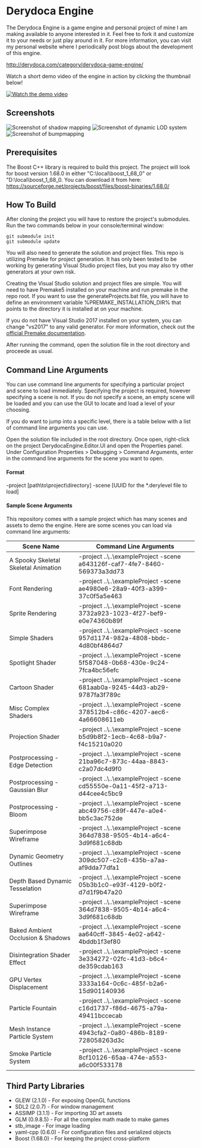 # Derydoca Engine
The Derydoca Engine is a game engine and personal project of mine I am making available to anyone interested in it. Feel free to fork it and customize it to your needs or just play around in it. For more information, you can visit my personal website where I periodically post blogs about the development of this engine.

http://derydoca.com/category/derydoca-game-engine/

Watch a short demo video of the engine in action by clicking the thumbnail below!

[![Watch the demo video](https://user-images.githubusercontent.com/3605996/53131394-8b5f9200-3521-11e9-8caa-9ff2e4ac5e88.png)](https://youtu.be/E6ZjRsHbDro)

## Screenshots
![Screenshot of shadow mapping](https://user-images.githubusercontent.com/3605996/52811539-38319f00-304a-11e9-9ce3-5e0f16788ba5.png)
![Screenshot of dynamic LOD system](https://user-images.githubusercontent.com/3605996/52811473-0caeb480-304a-11e9-9e41-8a52f4ed8b9a.png)
![Screenshot of bumpmapping](https://user-images.githubusercontent.com/3605996/52811389-ceb19080-3049-11e9-94d6-108df728787e.png)

## Prerequisites
The Boost C++ library is required to build this project. The project will look for boost version 1.68.0 in either "C:\local\boost_1_68_0" or "D:\local\boost_1_68_0. You can download it from here: https://sourceforge.net/projects/boost/files/boost-binaries/1.68.0/

## How To Build
After cloning the project you will have to restore the project's submodules. Run the two commands below in your console/terminal window:
```
git submodule init
git submodule update
```

You will also need to generate the solution and project files. This repo is utilizing Premake for project generation. It has only been tested to be working by generating Visual Studio project files, but you may also try other generators at your own risk.

Creating the Visual Studio solution and project files are simple. You will need to have Premake5 installed on your machine and run premake in the repo root. If you want to use the generateProjects.bat file, you will have to define an environment variable %PREMAKE_INSTALLATION_DIR% that points to the directory it is installed at on your machine.

If you do not have Visual Studio 2017 installed on your system, you can change "vs2017" to any valid generator. For more information, check out the [official Premake documentation](https://github.com/premake/premake-core/wiki/Using-Premake).

After running the command, open the solution file in the root directory and proceede as usual.

## Command Line Arguments
You can use command line arguments for specifying a particular project and scene to load immediately. Specifying the project is required, however specifying a scene is not. If you do not specify a scene, an empty scene will be loaded and you can use the GUI to locate and load a level of your choosing.

If you do want to jump into a specific level, there is a table below with a list of command line arguments you can use.

Open the solution file included in the root directory. Once open, right-click on the project DerydocaEngine.Editor.UI and open the Properties panel. Under Configuration Properties > Debugging > Command Arguments, enter in the command line arguments for the scene you want to open.

#### Format
-project \[path\\to\\project\\directory\] -scene \[UUID for the \*.derylevel file to load\]

#### Sample Scene Arguments
This repository comes with a sample project which has many scenes and assets to demo the engine. Here are some scenes you can load via command line arguments:

Scene Name | Command Line Arguments
-----------|-----------------------
A Spooky Skeletal Skeletal Animation | -project ..\\..\\exampleProject -scene a643126f-caf7-4fe7-8460-569373a3dd73
Font Rendering | -project ..\\..\\exampleProject -scene ae4980e6-28a9-40f3-a399-37c0f5a5e463
Sprite Rendering | -project ..\\..\\exampleProject -scene 3732a923-1023-4f27-bef9-e0e74360b89f
Simple Shaders | -project ..\\..\\exampleProject -scene 957d1174-982a-4808-bbdc-4d80bf4864d7
Spotlight Shader | -project ..\\..\\exampleProject -scene 5f587048-0b68-430e-9c24-7fca4bc56efc
Cartoon Shader | -project ..\\..\\exampleProject -scene 681aab0a-9245-44d3-ab29-9787fa3f789c
Misc Complex Shaders | -project ..\\..\\exampleProject -scene 378512b4-c86c-4207-aec6-4a66608611eb
Projection Shader | -project ..\\..\\exampleProject -scene b5d9b8f2-1ecb-4c68-b9a7-f4c15210a020
Postprocessing - Edge Detection | -project ..\\..\\exampleProject -scene 21ba96c7-873c-44aa-8843-c2a07dc4d9f0
Postprocessing - Gaussian Blur | -project ..\\..\\exampleProject -scene cd55550e-0a11-45f2-a713-d44cee4c5bc9
Postprocessing - Bloom | -project ..\\..\\exampleProject -scene abc49756-c89f-447e-a0e4-bb5c3ac752de
Superimpose Wireframe | -project ..\\..\\exampleProject -scene 364d7838-9505-4b14-a6c4-3d9f681c68db
Dynamic Geometry Outlines | -project ..\\..\\exampleProject -scene 309dc507-c2c8-435b-a7aa-af9dda77dfa1
Depth Based Dynamic Tesselation | -project ..\\..\\exampleProject -scene 05b3b1c0-e93f-4129-b0f2-d7d1f9b47a20
Superimpose Wireframe | -project ..\\..\\exampleProject -scene 364d7838-9505-4b14-a6c4-3d9f681c68db
Baked Ambient Occlusion & Shadows | -project ..\\..\\exampleProject -scene aa640cff-3845-4e02-a642-4bddb1f3ef80
Disintegration Shader Effect | -project ..\\..\\exampleProject -scene 3e334272-02fc-41d3-b6c4-de359cdab163
GPU Vertex Displacement | -project ..\\..\\exampleProject -scene 3333a164-0c6c-485f-b2a6-15d901140936
Particle Fountain | -project ..\\..\\exampleProject -scene c16d1737-f86d-4675-a79a-49411bccecab
Mesh Instance Particle System | -project ..\\..\\exampleProject -scene 4943cfa2-0a80-486b-8189-728058263d3c
Smoke Particle System | -project ..\\..\\exampleProject -scene 8cf10126-65aa-474e-a553-a6c00f533178

## Third Party Libraries
*  GLEW (2.1.0) - For exposing OpenGL functions
*  SDL2 (2.0.7) - For window management
*  ASSIMP (3.1.1) - For importing 3D art assets
*  GLM (0.9.8.5) - For all the complex math made to make games
*  stb_image - For image loading
*  yaml-cpp (0.6.0) - For configuration files and serialized objects
*  Boost (1.68.0) - For keeping the project cross-platform
